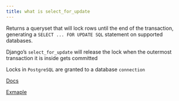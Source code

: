 ```yaml
---
title: what is select_for_update
---
```


Returns a queryset that will lock rows until the end of the transaction, generating a `SELECT ... FOR UPDATE SQL` statement on supported databases.

Django’s `select_for_update` will release the lock when the outermost transaction it is inside gets committed

Locks in `PostgreSQL` are granted to a database `connection`

[Docs](https://docs.djangoproject.com/en/5.0/ref/models/querysets/#select-for-update)

[Exmaple](https://medium.com/@alexandre.laplante/djangos-select-for-update-with-examples-and-tests-caff09414766)
